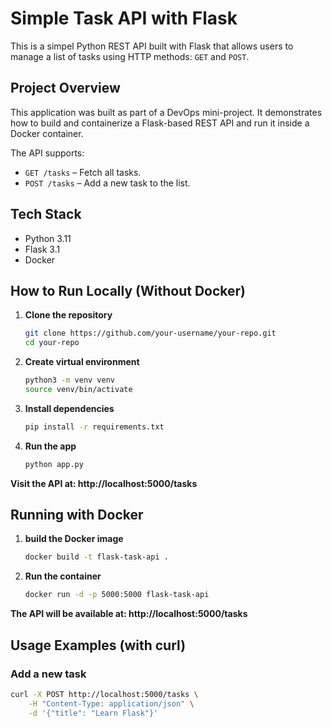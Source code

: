 #  Simple Task API with Flask

This is a simpel Python REST API built with Flask that allows users to manage a list of tasks using HTTP methods: `GET` and `POST`.

## Project Overview

This application was built as part of a DevOps mini-project. It demonstrates how to build and containerize a Flask-based REST API and run it inside a Docker container.

The API supports:
- `GET /tasks` – Fetch all tasks.
- `POST /tasks` – Add a new task to the list.

##  Tech Stack

- Python 3.11
- Flask 3.1
- Docker

##  How to Run Locally (Without Docker)

1. **Clone the repository**
   ```bash
   git clone https://github.com/your-username/your-repo.git
   cd your-repo

2. **Create virtual environment**
   ```bash
   python3 -m venv venv
   source venv/bin/activate

3. **Install dependencies**
   ```bash
   pip install -r requirements.txt

4. **Run the app**
   ```bash
   python app.py
   
**Visit the API at: http://localhost:5000/tasks**

## Running with Docker
1. **build the Docker image**
    ```bash
   docker build -t flask-task-api .

2. **Run the container**
    ```bash
    docker run -d -p 5000:5000 flask-task-api

**The API will be available at: http://localhost:5000/tasks**

## Usage Examples (with curl)
### Add a new task
 ```bash
curl -X POST http://localhost:5000/tasks \
     -H "Content-Type: application/json" \
     -d '{"title": "Learn Flask"}'



